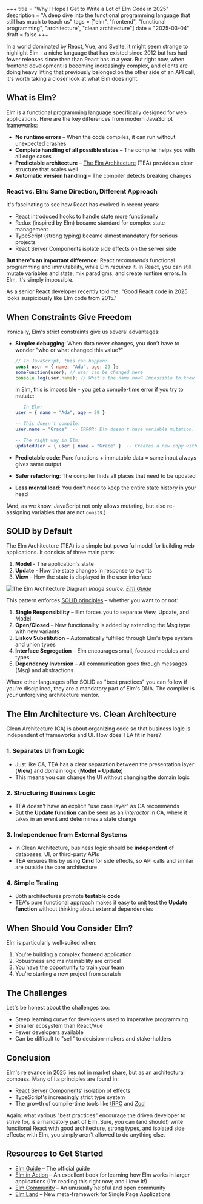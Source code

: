 +++
title = "Why I Hope I Get to Write a Lot of Elm Code in 2025"
description = "A deep dive into the functional programming language that still has much to teach us"
tags = ["elm", "frontend", "functional programming", "architecture", "clean architecture"]
date = "2025-03-04"
draft = false
+++

In a world dominated by React, Vue, and Svelte, it might seem strange to highlight Elm – a niche language that has existed since 2012 but has had fewer releases since then than React has in a year. But right now, when frontend development is becoming increasingly complex, and clients are doing heavy lifting that previously belonged on the other side of an API call, it's worth taking a closer look at what Elm does right.

## What is Elm?

Elm is a functional programming language specifically designed for web applications. Here are the key differences from modern JavaScript frameworks:

- **No runtime errors** – When the code compiles, it can run without unexpected crashes
- **Complete handling of all possible states** – The compiler helps you with all edge cases
- **Predictable architecture** – [The Elm Architecture](https://guide.elm-lang.org/architecture/) (TEA) provides a clear structure that scales well
- **Automatic version handling** – The compiler detects breaking changes

### React vs. Elm: Same Direction, Different Approach

It's fascinating to see how React has evolved in recent years:

- React introduced hooks to handle state more functionally
- Redux (inspired by Elm) became standard for complex state management
- TypeScript (strong typing) became almost mandatory for serious projects
- React Server Components isolate side effects on the server side

**But there's an important difference:** React _recommends_ functional programming and immutability, while Elm _requires_ it. In React, you can still mutate variables and state, mix paradigms, and create runtime errors. In Elm, it's simply impossible.

As a senior React developer recently told me: "Good React code in 2025 looks suspiciously like Elm code from 2015."

## When Constraints Give Freedom

Ironically, Elm's strict constraints give us several advantages:

- **Simpler debugging**: When data never changes, you don't have to wonder "who or what changed this value?"

  ```javascript
  // In JavaScript, this can happen:
  const user = { name: "Ada", age: 29 };
  someFunction(user); // user can be changed here
  console.log(user.name); // What's the name now? Impossible to know without reading someFunction
  ```

  In Elm, this is impossible - you get a compile-time error if you try to mutate:

  ```elm
  -- In Elm:
  user = { name = "Ada", age = 29 }

  -- This doesn't compile:
  user.name = "Grace"  -- ERROR: Elm doesn't have variable mutation.

  -- The right way in Elm:
  updatedUser = { user | name = "Grace" }  -- Creates a new copy with changed name
  ```

- **Predictable code**: Pure functions + immutable data = same input always gives same output
- **Safer refactoring**: The compiler finds all places that need to be updated
- **Less mental load**: You don't need to keep the entire state history in your head

(And, as we know: JavaScript not only allows mutating, but also re-assigning variables that are not `const`s.)

## SOLID by Default

The Elm Architecture (TEA) is a simple but powerful model for building web applications. It consists of three main parts:

1. **Model** - The application's state
2. **Update** - How the state changes in response to events
3. **View** - How the state is displayed in the user interface

![The Elm Architecture Diagram](https://guide.elm-lang.org/architecture/buttons.svg)
_Image source: [Elm Guide](https://guide.elm-lang.org/architecture/)_

This pattern enforces [SOLID principles](https://en.wikipedia.org/wiki/SOLID) – whether you want to or not:

1. **Single Responsibility** – Elm forces you to separate View, Update, and Model
2. **Open/Closed** – New functionality is added by extending the Msg type with new variants
3. **Liskov Substitution** – Automatically fulfilled through Elm's type system and union types
4. **Interface Segregation** – Elm encourages small, focused modules and types
5. **Dependency Inversion** – All communication goes through messages (Msg) and abstractions

Where other languages offer SOLID as "best practices" you can follow if you're disciplined, they are a mandatory part of Elm's DNA. The compiler is your unforgiving architecture mentor.

## The Elm Architecture vs. Clean Architecture

Clean Architecture (CA) is about organizing code so that business logic is independent of frameworks and UI. How does TEA fit in here?

### 1. Separates UI from Logic

- Just like CA, TEA has a clear separation between the presentation layer (**View**) and domain logic (**Model + Update**)
- This means you can change the UI without changing the domain logic

### 2. Structuring Business Logic

- TEA doesn't have an explicit "use case layer" as CA recommends
- But the **Update function** can be seen as an _interactor_ in CA, where it takes in an event and determines a state change

### 3. Independence from External Systems

- In Clean Architecture, business logic should be **independent** of databases, UI, or third-party APIs
- TEA ensures this by using **Cmd** for side effects, so API calls and similar are outside the core architecture

### 4. Simple Testing

- Both architectures promote **testable code**
- TEA's pure functional approach makes it easy to unit test the **Update function** without thinking about external dependencies

## When Should You Consider Elm?

Elm is particularly well-suited when:

1. You're building a complex frontend application
2. Robustness and maintainability are critical
3. You have the opportunity to train your team
4. You're starting a new project from scratch

## The Challenges

Let's be honest about the challenges too:

- Steep learning curve for developers used to imperative programming
- Smaller ecosystem than React/Vue
- Fewer developers available
- Can be difficult to "sell" to decision-makers and stake-holders

## Conclusion

Elm's relevance in 2025 lies not in market share, but as an architectural compass. Many of its principles are found in:

- [React Server Components](https://react.dev/blog/2023/03/22/react-labs-what-we-have-been-working-on-march-2023#react-server-components)' isolation of effects
- TypeScript's increasingly strict type system
- The growth of compile-time tools like [tRPC](https://trpc.io/) and [Zod](https://zod.dev/)

Again: what various "best practices" encourage the driven developer to strive for, is a mandatory part of Elm. Sure, you can (and should!) write functional React with good architecture, strong types, and isolated side effects; with Elm, you simply aren't allowed to do anything else.

## Resources to Get Started

- [Elm Guide](https://guide.elm-lang.org/) – The official guide
- [Elm in Action](https://amzn.to/41z14kq) – An excellent book for learning how Elm works in larger applications (I'm reading this right now, and I love it!)
- [Elm Community](https://elm-lang.org/community) – An unusually helpful and open community
- [Elm Land](https://elm.land/) – New meta-framework for Single Page Applications
